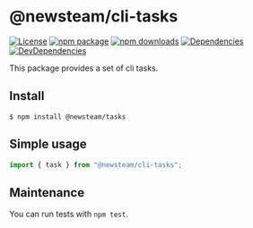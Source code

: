 # @newsteam/cli-tasks

[![License](https://img.shields.io/npm/l/@newsteam/cli-tasks.svg)](https://github.com/feight/packages/blob/master/LICENSE)
[![npm package](https://img.shields.io/npm/v/@newsteam/cli-tasks/latest.svg)](https://www.npmjs.com/package/@newsteam/cli-tasks)
[![npm downloads](https://img.shields.io/npm/dm/@newsteam/cli-tasks.svg)](https://www.npmjs.com/package/@newsteam/cli-tasks)
[![Dependencies](https://img.shields.io/david/feight/packages.svg?path=packages%2Ftasks)](https://david-dm.org/feight/packages?path=packages/tasks)
[![DevDependencies](https://img.shields.io/david/feight/packages.svg?path=packages%2Ftasks)](https://david-dm.org/feight/packages?type=dev&path=packages/tasks)

This package provides a set of cli tasks.

## Install

```
$ npm install @newsteam/tasks
```
## Simple usage

```js
import { task } from "@newsteam/cli-tasks";

```
## Maintenance

You can run tests with `npm test`.
